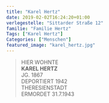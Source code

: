 ```yaml
---
title: "Karel Hertz"
date: 2019-02-02T16:24:20+01:00
verlegestelle: "Sittarder Straße 12"
familie: "Familie Hertz"
Tags: ["Karel Hertz"]
Categories: ["Menschen"]
featured_image: "karel_hertz.jpg"
---
```


> HIER WOHNTE <br />
> **KAREL HERTZ** <br />
> JG. 1867 <br />
> DEPORTIERT 1942 <br />
> THERESIENSTADT<br />
> ERMORDET 31.7.1943 <br />